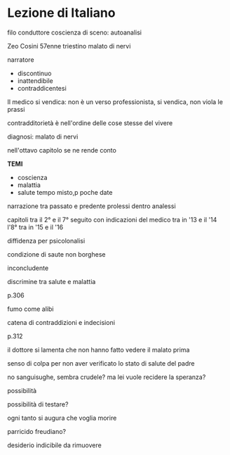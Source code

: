# Lezione di Italiano

filo conduttore coscienza di sceno: autoanalisi

Zeo Cosini 57enne triestino malato di nervi


narratore
* discontinuo
* inattendibile
* contraddicentesi

Il medico si vendica: non è un verso professionista, si vendica, non viola le prassi

contradditorietà è nell'ordine delle cose stesse del vivere

diagnosi: malato di nervi

nell'ottavo capitolo se ne rende conto


**TEMI**
* coscienza
* malattia
* salute
tempo misto,p poche date

narrazione tra passato e predente
prolessi dentro analessi

capitoli tra il 2° e il 7° seguito con indicazioni del medico tra in '13 e  il '14
l'8° tra in '15 e il '16

diffidenza per psicolonalisi

condizione di saute non borghese

inconcludente


discrimine tra salute e malattia


p.306 


fumo come alibi

catena di contraddizioni e indecisioni


p.312

il dottore si lamenta che non hanno fatto vedere il malato prima

senso di colpa per non aver verificato lo stato di salute del padre


no sanguisughe, sembra crudele?
ma lei vuole recidere la speranza?

possibilità

possibilità di testare?

ogni tanto si augura che voglia morire

parricido freudiano?

desiderio indicibile da rimuovere

<!--stackedit_data:
eyJoaXN0b3J5IjpbMTI2MjQ0Mzg4MiwxOTU3MzU0NTk5LDMxNj
E0NjIyNV19
-->